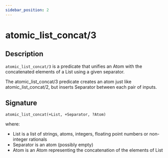 ```yaml
---
sidebar_position: 2
---
```

[//]: # (This file is auto-generated. Please do not modify it yourself.)

# atomic_list_concat/3

## Description

`atomic_list_concat/3` is a predicate that unifies an Atom with the concatenated elements of a List using a given separator.

The atomic\_list\_concat/3 predicate creates an atom just like atomic\_list\_concat/2, but inserts Separator between each pair of inputs.

## Signature

```text
atomic_list_concat(+List, +Separator, ?Atom)
```

where:

- List is a list of strings, atoms, integers, floating point numbers or non\-integer rationals
- Separator is an atom \(possibly empty\)
- Atom is an Atom representing the concatenation of the elements of List
